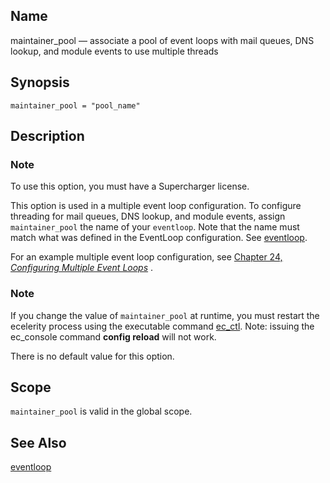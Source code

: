 <a name="config.ref.maintainer_pool"></a>
## Name

maintainer_pool — associate a pool of event loops with mail queues, DNS lookup, and module events to use multiple threads

## Synopsis

`maintainer_pool = "pool_name"`

<a name="idp25203984"></a>
## Description

### Note

To use this option, you must have a Supercharger license.

This option is used in a multiple event loop configuration. To configure threading for mail queues, DNS lookup, and module events, assign `maintainer_pool` the name of your `eventloop`. Note that the name must match what was defined in the EventLoop configuration. See [eventloop](config.ref.eventloop "eventloop").

For an example multiple event loop configuration, see [Chapter 24, *Configuring Multiple Event Loops*](multi_event_loops "Chapter 24. Configuring Multiple Event Loops") .

### Note

If you change the value of `maintainer_pool` at runtime, you must restart the ecelerity process using the executable command [ec_ctl](executable.ec_ctl "ec_ctl"). Note: issuing the ec_console command **config reload**        will not work.

There is no default value for this option.

<a name="idp25212464"></a>
## Scope

`maintainer_pool` is valid in the global scope.

<a name="idp25214272"></a>
## See Also

[eventloop](config.ref.eventloop "eventloop")
